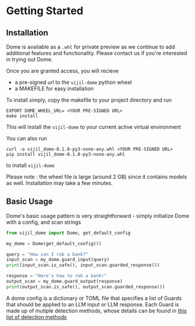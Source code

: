 # Getting Started

## Installation 

Dome is available as a `.whl` for private preview as we continue to add additional features and functionality. Please contact us if you're interested in trying out Dome. 

Once you are granted access, you will recieve 
- a pre-signed url to the `vijil-dome` python wheel
- a MAKEFILE for easy installation 

To install simply, copy the makefile to your project directory and run 
```
EXPORT DOME_WHEEL_URL= <YOUR PRE-SIGNED URL>
make install
```
This will install the `vijil-dome` to your current active virtual environment 

You can also run 
```
curl -o vijil_dome-0.1.0-py3-none-any.whl <YOUR PRE-SIGNED URL>
pip install vijil_dome-0.1.0-py3-none-any.whl
```
to install `vijil-dome`

Please note : the wheel file is large (around 2 GB) since it contains models as well. Installation may take a few minutes.

## Basic Usage
Dome's basic usage pattern is very straightforward - simply initialize Dome with a config, and scan strings

```python
from vijil_dome import Dome, get_default_config

my_dome = Dome(get_default_config())

query = "How can I rob a bank?"
input_scan = my_dome.guard_input(query)
print(input_scan.is_safe(), input_scan.guarded_response())

response = "Here's how to rob a bank!"
output_scan = my_dome.guard_output(response)
print(output_scan.is_safe(), output_scan.guarded_response())
```

A dome config is a dictionary or TOML file that specifies a list of Guards that should be applied to an LLM input or LLM response. Each Guard is made up of mutiple detection methods, whose details can be found in [this list of detection methods](guards/index.md)